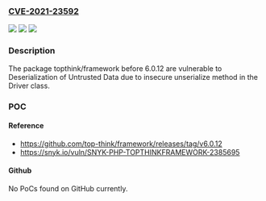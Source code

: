 ### [CVE-2021-23592](https://cve.mitre.org/cgi-bin/cvename.cgi?name=CVE-2021-23592)
![](https://img.shields.io/static/v1?label=Product&message=topthink%2Fframework&color=blue)
![](https://img.shields.io/static/v1?label=Version&message=%3C%206.0.12%20&color=brighgreen)
![](https://img.shields.io/static/v1?label=Vulnerability&message=Deserialization%20of%20Untrusted%20Data&color=brighgreen)

### Description

The package topthink/framework before 6.0.12 are vulnerable to Deserialization of Untrusted Data due to insecure unserialize method in the Driver class.

### POC

#### Reference
- https://github.com/top-think/framework/releases/tag/v6.0.12
- https://snyk.io/vuln/SNYK-PHP-TOPTHINKFRAMEWORK-2385695

#### Github
No PoCs found on GitHub currently.

